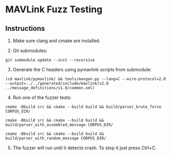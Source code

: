 # MAVLink Fuzz Testing
## Instructions

1. Make sure clang and cmake are installed.

2. Git submodules:
```
git submodule update --init --recursive
```

3. Generate the C headers using pymavlink scripts from submodule:
```
(cd mavlink/pymavlink/ && tools/mavgen.py --lang=C --wire-protocol=2.0 --output=../../generated/include/mavlink/v2.0 ../message_definitions/v1.0/common.xml)
```

4. Run one of the fuzzer tests:

```
cmake -Bbuild src && cmake --build build && build/parser_brute_force CORPUS_DIR/
```

```
cmake -Bbuild src && cmake --build build && build/parser_with_assembled_message CORPUS_DIR/
```

```
cmake -Bbuild src && cmake --build build && build/parser_with_random_message CORPUS_DIR/
```

5. The fuzzer will run until it detects crash. To stop it just press Ctrl+C.


